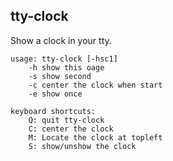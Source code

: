 
## tty-clock

Show a clock in your tty.  
```
usage: tty-clock [-hsc1]
    -h show this oage
    -s show second
    -c center the clock when start
    -e show once

keyboard shortcuts:
    Q: quit tty-clock
    C: center the clock
    M: Locate the clock at topleft
    S: show/unshow the clock
```